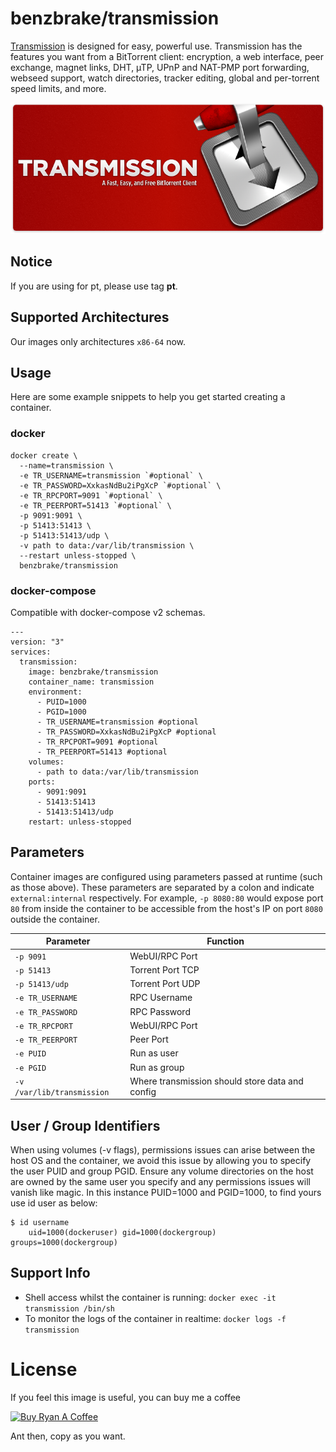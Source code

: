 # benzbrake/transmission
[Transmission](https://www.transmissionbt.com/) is designed for easy, powerful use. Transmission has the features you want from a BitTorrent client: encryption, a web interface, peer exchange, magnet links, DHT, µTP, UPnP and NAT-PMP port forwarding, webseed support, watch directories, tracker editing, global and per-torrent speed limits, and more.

![transmission](https://github.com/benzBrake/Dockerfiles/raw/master/transmission/transmission.png)

## Notice

If you are using for pt, please use tag **pt**.

## Supported Architectures

Our images only architectures  `x86-64` now.

## Usage

Here are some example snippets to help you get started creating a container.

### docker

```
docker create \
  --name=transmission \
  -e TR_USERNAME=transmission `#optional` \
  -e TR_PASSWORD=XxkasNdBu2iPgXcP `#optional` \
  -e TR_RPCPORT=9091 `#optional` \
  -e TR_PEERPORT=51413 `#optional` \
  -p 9091:9091 \
  -p 51413:51413 \
  -p 51413:51413/udp \
  -v path to data:/var/lib/transmission \
  --restart unless-stopped \
  benzbrake/transmission
```

### docker-compose

Compatible with docker-compose v2 schemas.

```
---
version: "3"
services:
  transmission:
    image: benzbrake/transmission
    container_name: transmission
    environment:
      - PUID=1000
      - PGID=1000
      - TR_USERNAME=transmission #optional
      - TR_PASSWORD=XxkasNdBu2iPgXcP #optional
      - TR_RPCPORT=9091 #optional
      - TR_PEERPORT=51413 #optional
    volumes:
      - path to data:/var/lib/transmission
    ports:
      - 9091:9091
      - 51413:51413
      - 51413:51413/udp
    restart: unless-stopped
```

## Parameters

Container images are configured using parameters passed at runtime (such as those above). These parameters are separated by a colon and indicate `external:internal` respectively. For example, `-p 8080:80` would expose port `80` from inside the container to be accessible from the host's IP on port `8080` outside the container.

| Parameter                  | Function                                        |
| -------------------------- | ----------------------------------------------- |
| `-p 9091`                  | WebUI/RPC Port                                  |
| `-p 51413`                 | Torrent Port TCP                                |
| `-p 51413/udp`             | Torrent Port UDP                                |
| `-e TR_USERNAME`           | RPC Username                                    |
| `-e TR_PASSWORD `          | RPC Password                                    |
| `-e TR_RPCPORT`            | WebUI/RPC Port                                  |
| `-e TR_PEERPORT`           | Peer Port                                       |
| `-e PUID`                  | Run as user                                     |
| `-e PGID`                  | Run as group                                    |
| `-v /var/lib/transmission` | Where transmission should store data and config |

## User / Group Identifiers
When using volumes (-v flags), permissions issues can arise between the host OS and the container, we avoid this issue by allowing you to specify the user PUID and group PGID.
Ensure any volume directories on the host are owned by the same user you specify and any permissions issues will vanish like magic.
In this instance PUID=1000 and PGID=1000, to find yours use id user as below:
```
$ id username
    uid=1000(dockeruser) gid=1000(dockergroup) groups=1000(dockergroup)
```
## Support Info

- Shell access whilst the container is running: `docker exec -it transmission /bin/sh`
- To monitor the logs of the container in realtime: `docker logs -f transmission`

# License

If you feel this image is useful, you can buy me a coffee

[![Buy Ryan A Coffee](https://bmc-cdn.nyc3.digitaloceanspaces.com/BMC-button-images/custom_images/orange_img.png "Buy Ryan A Coffee")](https://www.buymeacoffee.com/buyryanacoffie "Buy Ryan A Coffee")

Ant then, copy as you want.